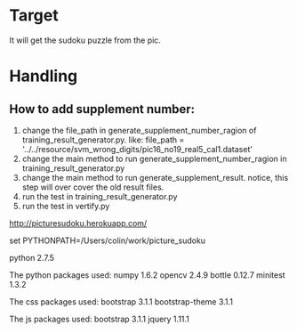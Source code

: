 # Target

It will get the sudoku puzzle from the pic.

# Handling
## How to add supplement number:
1. change the file_path in generate_supplement_number_ragion of training_result_generator.py. like:
        file_path = '../../resource/svm_wrong_digits/pic16_no19_real5_cal1.dataset'
2. change the main method to run generate_supplement_number_ragion in training_result_generator.py
3. change the main method to run generate_supplement_result.
    notice, this step will over cover the old result files.
4. run the test in training_result_generator.py 
5. run the test in vertify.py

http://picturesudoku.herokuapp.com/

set
PYTHONPATH=/Users/colin/work/picture_sudoku

python          2.7.5

The python packages used:
numpy           1.6.2
opencv          2.4.9
bottle          0.12.7
minitest        1.3.2

The css packages used:
bootstrap       3.1.1
bootstrap-theme 3.1.1

The js packages used:
bootstrap   3.1.1
jquery      1.11.1